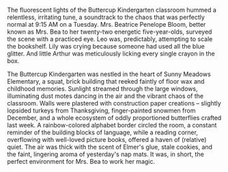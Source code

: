 The fluorescent lights of the Buttercup Kindergarten classroom hummed a relentless, irritating tune, a soundtrack to the chaos that was perfectly normal at 9:15 AM on a Tuesday. Mrs. Beatrice Penelope Bloom, better known as Mrs. Bea to her twenty-two energetic five-year-olds, surveyed the scene with a practiced eye. Leo was, predictably, attempting to scale the bookshelf. Lily was crying because someone had used all the blue glitter. And little Arthur was meticulously licking every single crayon in the box.

The Buttercup Kindergarten was nestled in the heart of Sunny Meadows Elementary, a squat, brick building that reeked faintly of floor wax and childhood memories. Sunlight streamed through the large windows, illuminating dust motes dancing in the air and the vibrant chaos of the classroom. Walls were plastered with construction paper creations – slightly lopsided turkeys from Thanksgiving, finger-painted snowmen from December, and a whole ecosystem of oddly proportioned butterflies crafted last week. A rainbow-colored alphabet border circled the room, a constant reminder of the building blocks of language, while a reading corner, overflowing with well-loved picture books, offered a haven of (relative) quiet. The air was thick with the scent of Elmer's glue, stale cookies, and the faint, lingering aroma of yesterday's nap mats. It was, in short, the perfect environment for Mrs. Bea to work her magic.
